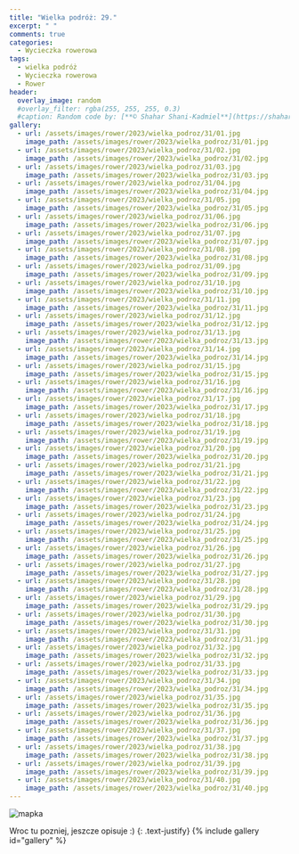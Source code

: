 ```yaml
---
title: "Wielka podróż: 29."
excerpt: " "
comments: true
categories:
  - Wycieczka rowerowa
tags:
  - wielka podróż
  - Wycieczka rowerowa
  - Rower
header:
  overlay_image: random
  #overlay_filter: rgba(255, 255, 255, 0.3)
  #caption: Random code by: [**© Shahar Shani-Kadmiel**](https://shaharkadmiel.github.io)"
gallery:
  - url: /assets/images/rower/2023/wielka_podroz/31/01.jpg
    image_path: /assets/images/rower/2023/wielka_podroz/31/01.jpg
  - url: /assets/images/rower/2023/wielka_podroz/31/02.jpg
    image_path: /assets/images/rower/2023/wielka_podroz/31/02.jpg
  - url: /assets/images/rower/2023/wielka_podroz/31/03.jpg
    image_path: /assets/images/rower/2023/wielka_podroz/31/03.jpg
  - url: /assets/images/rower/2023/wielka_podroz/31/04.jpg
    image_path: /assets/images/rower/2023/wielka_podroz/31/04.jpg
  - url: /assets/images/rower/2023/wielka_podroz/31/05.jpg
    image_path: /assets/images/rower/2023/wielka_podroz/31/05.jpg
  - url: /assets/images/rower/2023/wielka_podroz/31/06.jpg
    image_path: /assets/images/rower/2023/wielka_podroz/31/06.jpg
  - url: /assets/images/rower/2023/wielka_podroz/31/07.jpg
    image_path: /assets/images/rower/2023/wielka_podroz/31/07.jpg
  - url: /assets/images/rower/2023/wielka_podroz/31/08.jpg
    image_path: /assets/images/rower/2023/wielka_podroz/31/08.jpg
  - url: /assets/images/rower/2023/wielka_podroz/31/09.jpg
    image_path: /assets/images/rower/2023/wielka_podroz/31/09.jpg
  - url: /assets/images/rower/2023/wielka_podroz/31/10.jpg
    image_path: /assets/images/rower/2023/wielka_podroz/31/10.jpg
  - url: /assets/images/rower/2023/wielka_podroz/31/11.jpg
    image_path: /assets/images/rower/2023/wielka_podroz/31/11.jpg
  - url: /assets/images/rower/2023/wielka_podroz/31/12.jpg
    image_path: /assets/images/rower/2023/wielka_podroz/31/12.jpg
  - url: /assets/images/rower/2023/wielka_podroz/31/13.jpg
    image_path: /assets/images/rower/2023/wielka_podroz/31/13.jpg
  - url: /assets/images/rower/2023/wielka_podroz/31/14.jpg
    image_path: /assets/images/rower/2023/wielka_podroz/31/14.jpg
  - url: /assets/images/rower/2023/wielka_podroz/31/15.jpg
    image_path: /assets/images/rower/2023/wielka_podroz/31/15.jpg
  - url: /assets/images/rower/2023/wielka_podroz/31/16.jpg
    image_path: /assets/images/rower/2023/wielka_podroz/31/16.jpg
  - url: /assets/images/rower/2023/wielka_podroz/31/17.jpg
    image_path: /assets/images/rower/2023/wielka_podroz/31/17.jpg
  - url: /assets/images/rower/2023/wielka_podroz/31/18.jpg
    image_path: /assets/images/rower/2023/wielka_podroz/31/18.jpg
  - url: /assets/images/rower/2023/wielka_podroz/31/19.jpg
    image_path: /assets/images/rower/2023/wielka_podroz/31/19.jpg
  - url: /assets/images/rower/2023/wielka_podroz/31/20.jpg
    image_path: /assets/images/rower/2023/wielka_podroz/31/20.jpg
  - url: /assets/images/rower/2023/wielka_podroz/31/21.jpg
    image_path: /assets/images/rower/2023/wielka_podroz/31/21.jpg
  - url: /assets/images/rower/2023/wielka_podroz/31/22.jpg
    image_path: /assets/images/rower/2023/wielka_podroz/31/22.jpg
  - url: /assets/images/rower/2023/wielka_podroz/31/23.jpg
    image_path: /assets/images/rower/2023/wielka_podroz/31/23.jpg
  - url: /assets/images/rower/2023/wielka_podroz/31/24.jpg
    image_path: /assets/images/rower/2023/wielka_podroz/31/24.jpg
  - url: /assets/images/rower/2023/wielka_podroz/31/25.jpg
    image_path: /assets/images/rower/2023/wielka_podroz/31/25.jpg
  - url: /assets/images/rower/2023/wielka_podroz/31/26.jpg
    image_path: /assets/images/rower/2023/wielka_podroz/31/26.jpg
  - url: /assets/images/rower/2023/wielka_podroz/31/27.jpg
    image_path: /assets/images/rower/2023/wielka_podroz/31/27.jpg
  - url: /assets/images/rower/2023/wielka_podroz/31/28.jpg
    image_path: /assets/images/rower/2023/wielka_podroz/31/28.jpg
  - url: /assets/images/rower/2023/wielka_podroz/31/29.jpg
    image_path: /assets/images/rower/2023/wielka_podroz/31/29.jpg
  - url: /assets/images/rower/2023/wielka_podroz/31/30.jpg
    image_path: /assets/images/rower/2023/wielka_podroz/31/30.jpg
  - url: /assets/images/rower/2023/wielka_podroz/31/31.jpg
    image_path: /assets/images/rower/2023/wielka_podroz/31/31.jpg
  - url: /assets/images/rower/2023/wielka_podroz/31/32.jpg
    image_path: /assets/images/rower/2023/wielka_podroz/31/32.jpg
  - url: /assets/images/rower/2023/wielka_podroz/31/33.jpg
    image_path: /assets/images/rower/2023/wielka_podroz/31/33.jpg
  - url: /assets/images/rower/2023/wielka_podroz/31/34.jpg
    image_path: /assets/images/rower/2023/wielka_podroz/31/34.jpg
  - url: /assets/images/rower/2023/wielka_podroz/31/35.jpg
    image_path: /assets/images/rower/2023/wielka_podroz/31/35.jpg
  - url: /assets/images/rower/2023/wielka_podroz/31/36.jpg
    image_path: /assets/images/rower/2023/wielka_podroz/31/36.jpg
  - url: /assets/images/rower/2023/wielka_podroz/31/37.jpg
    image_path: /assets/images/rower/2023/wielka_podroz/31/37.jpg
  - url: /assets/images/rower/2023/wielka_podroz/31/38.jpg
    image_path: /assets/images/rower/2023/wielka_podroz/31/38.jpg
  - url: /assets/images/rower/2023/wielka_podroz/31/39.jpg
    image_path: /assets/images/rower/2023/wielka_podroz/31/39.jpg
  - url: /assets/images/rower/2023/wielka_podroz/31/40.jpg
    image_path: /assets/images/rower/2023/wielka_podroz/31/40.jpg
---
```

![mapka](/assets/images/rower/2023/wielka_podroz/31/mapka.png)

Wroc tu pozniej, jeszcze opisuje :)
{: .text-justify}
{% include gallery id="gallery" %}
